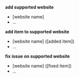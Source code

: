 **add supported website**

- [website name]
- ...

**add item to supported website**

- [website name] ([added item])
- ...

**fix issue on supported website**

- [website name] ([fixed item])
- ...
